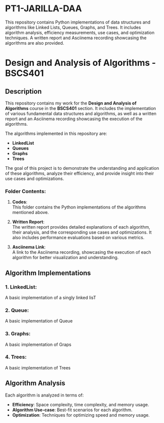 # PT1-JARILLA-DAA
This repository contains Python implementations of data structures and algorithms like Linked Lists, Queues, Graphs, and Trees. It includes algorithm analysis, efficiency measurements, use cases, and optimization techniques. A written report and Asciinema recording showcasing the algorithms are also provided.

# Design and Analysis of Algorithms - BSCS401

## Description

This repository contains my work for the **Design and Analysis of Algorithms** course in the **BSCS401** section. It includes the implementation of various fundamental data structures and algorithms, as well as a written report and an Asciinema recording showcasing the execution of the algorithms.

The algorithms implemented in this repository are:
- **LinkedList**
- **Queues**
- **Graphs**
- **Trees**

The goal of this project is to demonstrate the understanding and application of these algorithms, analyze their efficiency, and provide insight into their use cases and optimizations.

### Folder Contents:
1. **Codes**:  
   This folder contains the Python implementations of the algorithms mentioned above.

2. **Written Report**:  
   The written report provides detailed explanations of each algorithm, their analysis, and the corresponding use cases and optimizations. It also includes performance evaluations based on various metrics.

3. **Asciinema Link**:  
   A link to the Asciinema recording, showcasing the execution of each algorithm for better visualization and understanding.

## Algorithm Implementations

### 1. **LinkedList**:
   A basic implementation of a singly linked lisT

### 2. **Queue**:
   A basic implementation of Queue

### 3. **Graphs**:
   A basic implementation of Graps

### 4. **Trees**:
   A basic implementation of Trees
   
## Algorithm Analysis

Each algorithm is analyzed in terms of:
- **Efficiency**: Space complexity, time complexity, and memory usage.
- **Algorithm Use-case**: Best-fit scenarios for each algorithm.
- **Optimization**: Techniques for optimizing speed and memory usage.
